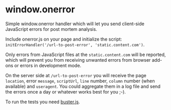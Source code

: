 window.onerror
==============

Simple window.onerror handler which will let you send client-side JavaScript errors for post mortem analysis.

Include onerror.js on your page and initialize the script: `initErrorHandler('/url-to-post-error', 'static.content.com')`.

Only errors from JavaScript files at the `static.content.com` will be reported, which will prevent you from receiving unwanted errors from browser add-ons or errors in development mode.

On the server side at `/url-to-post-error` you will receive the page `location`, error `message`, `scriptUrl`, `line` number, `column` number (when available) and `useragent`. You could aggregate them in a log file and send the errors once a day or whatever works best for you ;-).

To run the tests you need [buster.js](http://busterjs.org).
